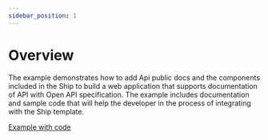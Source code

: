 ```yaml
---
sidebar_position: 1
---
```


# Overview

The example demonstrates how to add Api public docs and the components included in the Ship to build a web application that supports documentation of API with Open API specification.
The example includes documentation and sample code that will help the developer in the process of integrating with the Ship template.

[Example with code](https://github.com/paralect/ship/tree/master/examples/public-docs)
